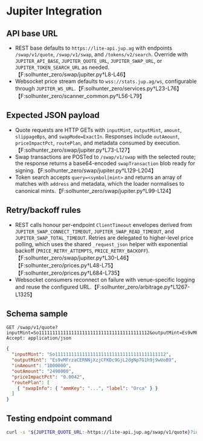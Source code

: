 # Jupiter Integration

## API base URL
- REST base defaults to `https://lite-api.jup.ag` with endpoints `/swap/v1/quote`, `/swap/v1/swap`, and `/tokens/v2/search`. Override with `JUPITER_API_BASE`, `JUPITER_QUOTE_URL`, `JUPITER_SWAP_URL`, or `JUPITER_TOKEN_SEARCH_URL` as needed.【F:solhunter_zero/swap/jupiter.py†L8-L46】
- Websocket price stream defaults to `wss://stats.jup.ag/ws`, configurable through `JUPITER_WS_URL`.【F:solhunter_zero/services.py†L23-L76】【F:solhunter_zero/scanner_common.py†L56-L79】

## Expected JSON payload
- Quote requests are HTTP GETs with `inputMint`, `outputMint`, `amount`, `slippageBps`, and `swapMode=ExactIn`. Responses include `outAmount`, `priceImpactPct`, `routePlan`, and metadata consumed by execution.【F:solhunter_zero/swap/jupiter.py†L73-L127】
- Swap transactions are POSTed to `/swap/v1/swap` with the selected route; the response returns a base64-encoded `swapTransaction` blob ready for signing.【F:solhunter_zero/swap/jupiter.py†L129-L204】
- Token search accepts `query=<symbol|mint>` and returns an array of matches with `address` and metadata, which the loader normalises to canonical mints.【F:solhunter_zero/swap/jupiter.py†L99-L124】

## Retry/backoff rules
- REST calls honour per-endpoint `ClientTimeout` envelopes derived from `JUPITER_SWAP_CONNECT_TIMEOUT`, `JUPITER_SWAP_READ_TIMEOUT`, and `JUPITER_SWAP_TOTAL_TIMEOUT`. Retries are delegated to higher-level price polling, which uses the shared `_request_json` helper with exponential backoff (`PRICE_RETRY_ATTEMPTS`, `PRICE_RETRY_BACKOFF`).【F:solhunter_zero/swap/jupiter.py†L30-L46】【F:solhunter_zero/prices.py†L48-L75】【F:solhunter_zero/prices.py†L684-L735】
- Websocket consumers reconnect on failure with venue-specific logging and reuse the configured URL.【F:solhunter_zero/arbitrage.py†L1267-L1325】

## Schema sample
```http
GET /swap/v1/quote?inputMint=So11111111111111111111111111111111111111112&outputMint=Es9vMFrzaCERNNjXzjCFKDc9GjL2dgNp7G1h9j9wUoB9&amount=1000000&slippageBps=50&swapMode=ExactIn
Accept: application/json
```
```json
{
  "inputMint": "So11111111111111111111111111111111111111112",
  "outputMint": "Es9vMFrzaCERNNjXzjCFKDc9GjL2dgNp7G1h9j9wUoB9",
  "inAmount": "1000000",
  "outAmount": "2498000",
  "priceImpactPct": "0.0042",
  "routePlan": [
    { "swapInfo": { "ammKey": "...", "label": "Orca" } }
  ]
}
```

## Testing endpoint command
```bash
curl -s "${JUPITER_QUOTE_URL:-https://lite-api.jup.ag/swap/v1/quote}?inputMint=So11111111111111111111111111111111111111112&outputMint=Es9vMFrzaCERNNjXzjCFKDc9GjL2dgNp7G1h9j9wUoB9&amount=1000000&swapMode=ExactIn&slippageBps=50"
```
